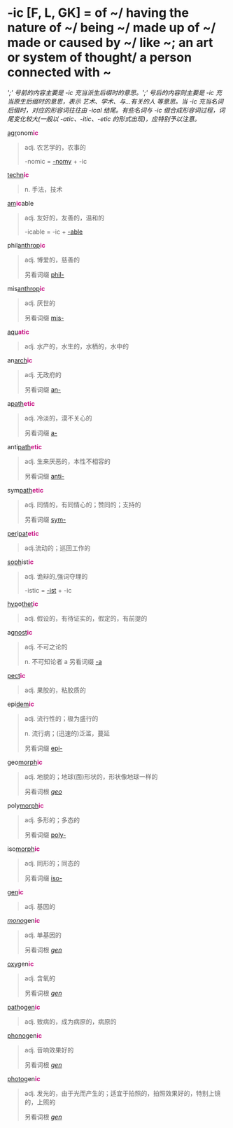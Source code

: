 # -ic [F, L, GK] = of ~/ having the nature of ~/ being ~/ made up of ~/ made or caused by ~/ like ~; an art or system of thought/ a person connected with ~

*';' 号前的内容主要是 -ic 充当派生后缀时的意思。';' 号后的内容则主要是 -ic 充当原生后缀时的意思，表示 艺术、学术、与...有关的人 等意思。当 -ic 充当名词后缀时，对应的形容词往往由 -ical 结尾。有些名词与 -ic 缀合成形容词过程，词尾变化较大(一般以 -atic、-itic、-etic 的形式出现)，应特别予以注意。*

[agr](_agr_.md)onom<b style="color: #C71585;">ic</b>
> adj. 农艺学的，农事的
>
> -nomic = [-nomy](-nomy.md) + -ic

[techn](_techn_.md)<b style="color: #C71585;">ic</b>
> n. 手法，技术

[am](_am_.md)<b style="color: #C71585;">ic</b>able
> adj. 友好的，友善的，温和的
>
> -icable = -ic + [-able](-able.md)

phil[anthrop](_anthrop_.md)<b style="color: #C71585;">ic</b>
> adj. 博爱的，慈善的
>
> 另看词缀 [phil-](phil-.md)

mis[anthrop](_anthrop_.md)<b style="color: #C71585;">ic</b>
> adj. 厌世的
>
> 另看词缀 [mis-](mis-.md)

[aqu](_aqu_.md)<b style="color: #C71585;">atic</b>
> adj. 水产的，水生的，水栖的，水中的

an[arch](_arch_.md)<b style="color: #C71585;">ic</b>
> adj. 无政府的
>
> 另看词缀 [an-](a-.2.md)

a[path](_pat_.2.md)<b style="color: #C71585;">etic</b>
> adj. 冷淡的，漠不关心的
>
> 另看词缀 [a-](a-.2.md)

anti[path](_pat_.2.md)<b style="color: #C71585;">etic</b>
> adj. 生来厌恶的，本性不相容的
>
> 另看词缀 [anti-](anti-.md)

sym[path](_pat_.2.md)<b style="color: #C71585;">etic</b>
> adj. 同情的，有同情心的；赞同的；支持的
>
> 另看词缀 [sym-](sym-.md)

[per](per-.md)i[pat](_pat_.1.md)<b style="color: #C71585;">etic</b>
> adj.流动的；巡回工作的

[soph](_soph_.md)ist<b style="color: #C71585;">ic</b>
> adj. 诡辩的,强词夺理的
>
> -istic = [-ist](-ist.md) + -ic

[hyp](hyp-.md)o[thet](_thet_.md)<b style="color: #C71585;">ic</b>
> adj. 假设的，有待证实的，假定的，有前提的

a[gnost](_gn_.md)<b style="color: #C71585;">ic</b>
> adj. 不可之论的
>
> n. 不可知论者
>a
> 另看词缀 [-a](a-.2.md)

[pect](_pact_.md)<b style="color: #C71585;">ic</b>
> adj. 果胶的，粘胶质的

epi[dem](_dem_.md)<b style="color: #C71585;">ic</b>
> adj. 流行性的；极为盛行的
>
> n. 流行病；(迅速的)泛滥，蔓延
>
> 另看词缀 [epi-](epi-.md)

geo[morph](_morph_.md)<b style="color: #C71585;">ic</b>
> adj. 地貌的；地球(面)形状的，形状像地球一样的
>
> 另看词根 [_geo_](_geo_.md)

poly[morph](_morph_.md)<b style="color: #C71585;">ic</b>
> adj. 多形的；多态的
>
> 另看词缀 [poly-](poly-.md)

iso[morph](_morph_.md)<b style="color: #C71585;">ic</b>
> adj. 同形的；同态的
>
> 另看词缀 [iso-](iso-.md)

[gen](_gen_.md)<b style="color: #C71585;">ic</b>
> adj. 基因的

[_mono_](_mon_.2.md)gen<b style="color: #C71585;">ic</b>
> adj. 单基因的
>
> 另看词根 [_gen_](_gen_.md)

[oxy](_oxy_.md)gen<b style="color: #C71585;">ic</b>
> adj. 含氧的
>
> 另看词根 [_gen_](_gen_.md)

[path](_pat_.2.md)o[gen](_gen_.md)<b style="color: #C71585;">ic</b>
> adj. 致病的，成为病原的，病原的

[phono](_phon_.md)gen<b style="color: #C71585;">ic</b>
> adj. 音响效果好的
>
> 另看词根 [_gen_](_gen_.md)

[photo](_phot_.md)gen<b style="color: #C71585;">ic</b>
> adj. 发光的，由于光而产生的；适宜于拍照的，拍照效果好的，特别上镜的，上照的
>
> 另看词根 [_gen_](_gen_.md)